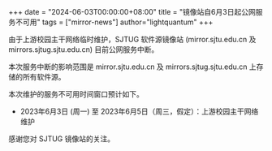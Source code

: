 +++
date = "2024-06-03T00:00:00+08:00"
title = "镜像站自6月3日起公网服务不可用"
tags = ["mirror-news"]
author="lightquantum"
+++

由于上游校园主干网络临时维护，SJTUG 软件源镜像站 (mirror.sjtu.edu.cn 及 mirrors.sjtug.sjtu.edu.cn) 目前公网服务中断。

本次服务中断的影响范围是 mirror.sjtu.edu.cn 及 mirrors.sjtug.sjtu.edu.cn 上存储的所有软件源。

本次维护的服务不可用时间窗口预计如下。

* 2023年6月3日 (周一) 至 2023年6月5日（周三，假定）：上游校园主干网络维护

感谢您对 SJTUG 镜像站的关注。
